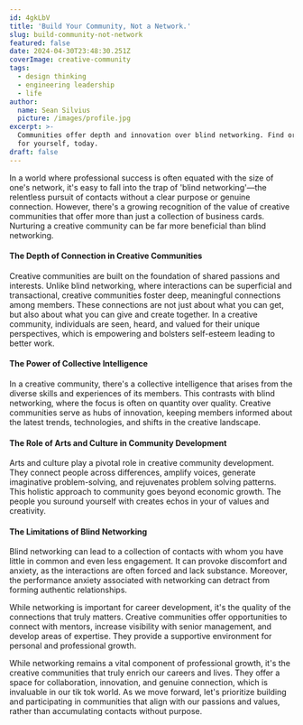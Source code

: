 ```yaml
---
id: 4gkLbV
title: 'Build Your Community, Not a Network.'
slug: build-community-not-network
featured: false
date: 2024-04-30T23:48:30.251Z
coverImage: creative-community
tags:
  - design thinking
  - engineering leadership
  - life
author:
  name: Sean Silvius
  picture: /images/profile.jpg
excerpt: >-
  Communities offer depth and innovation over blind networking. Find or make one
  for yourself, today.
draft: false
---
```


In a world where professional success is often equated with the size of one's network, it's easy to fall into the trap of 'blind networking'—the relentless pursuit of contacts without a clear purpose or genuine connection. However, there's a growing recognition of the value of creative communities that offer more than just a collection of business cards. Nurturing a creative community can be far more beneficial than blind networking.

#### The Depth of Connection in Creative Communities

Creative communities are built on the foundation of shared passions and interests. Unlike blind networking, where interactions can be superficial and transactional, creative communities foster deep, meaningful connections among members. These connections are not just about what you can get, but also about what you can give and create together. In a creative community, individuals are seen, heard, and valued for their unique perspectives, which is empowering and bolsters self-esteem leading to better work.

#### The Power of Collective Intelligence

In a creative community, there's a collective intelligence that arises from the diverse skills and experiences of its members. This contrasts with blind networking, where the focus is often on quantity over quality. Creative communities serve as hubs of innovation, keeping members informed about the latest trends, technologies, and shifts in the creative landscape.

#### The Role of Arts and Culture in Community Development

Arts and culture play a pivotal role in creative community development. They connect people across differences, amplify voices, generate imaginative problem-solving, and rejuvenates problem solving patterns. This holistic approach to community goes beyond economic growth. The people you suround yourself with creates echos in your of values and creativity.

#### The Limitations of Blind Networking

Blind networking can lead to a collection of contacts with whom you have little in common and even less engagement. It can provoke discomfort and anxiety, as the interactions are often forced and lack substance. Moreover, the performance anxiety associated with networking can detract from forming authentic relationships.

While networking is important for career development, it's the quality of the connections that truly matters. Creative communities offer opportunities to connect with mentors, increase visibility with senior management, and develop areas of expertise. They provide a supportive environment for personal and professional growth.

While networking remains a vital component of professional growth, it's the creative communities that truly enrich our careers and lives. They offer a space for collaboration, innovation, and genuine connection, which is invaluable in our tik tok world. As we move forward, let's prioritize building and participating in communities that align with our passions and values, rather than accumulating contacts without purpose.
